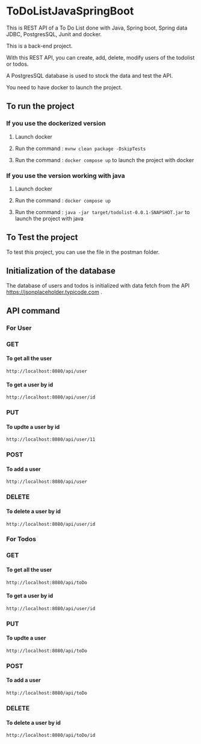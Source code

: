 # ToDoListJavaSpringBoot
This is REST API of a To Do List done with Java, Spring boot, Spring data JDBC, PostgresSQL, Junit and docker.

This is a back-end project.

With this REST  API, you can create, add, delete, modify users of the todolist or todos.

A PostgresSQL database is used to stock the data and test the API.

You need to have docker to launch the project.

## To run the project
### If you use the dockerized version
1. Launch docker

2. Run the command :
`mvnw clean package -DskipTests`

3. Run the command :
`docker compose up` to launch the project with docker

### If you use the version working with java
1. Launch docker

2. Run the command :
`docker compose up`

3. Run the command :
`java -jar target/todolist-0.0.1-SNAPSHOT.jar` to launch the project with java

## To Test the project
To test this project, you can use the file in the postman folder.

## Initialization of the database
The database of users and todos is initialized with data fetch from the API https://jsonplaceholder.typicode.com .

## API command
### For User
### GET
#### To get all the user
```http://localhost:8080/api/user```

#### To get a user by id
```http://localhost:8080/api/user/id```

### PUT
#### To updte a user by id
```http://localhost:8080/api/user/11```

### POST
#### To add a user
```http://localhost:8080/api/user```

### DELETE
#### To delete a user by id
```http://localhost:8080/api/user/id```

### For Todos
### GET
#### To get all the user
```http://localhost:8080/api/toDo```

#### To get a user by id
```http://localhost:8080/api/user/id```

### PUT
#### To updte a user
```http://localhost:8080/api/toDo```

### POST
#### To add a user
```http://localhost:8080/api/toDo```

### DELETE
#### To delete a user by id
```http://localhost:8080/api/toDo/id```
